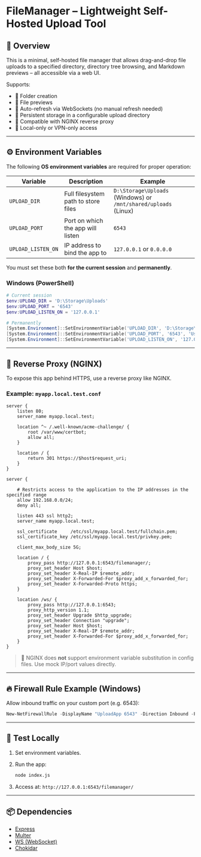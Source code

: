 # FileManager – Lightweight Self-Hosted Upload Tool

## 🚀 Overview

This is a minimal, self-hosted file manager that allows drag-and-drop file uploads to a specified directory, directory tree browsing, and Markdown previews – all accessible via a web UI.

Supports:

* 📂 Folder creation
* 📄 File previews
* 🧠 Auto-refresh via WebSockets (no manual refresh needed)
* 💾 Persistent storage in a configurable upload directory
* 🧱 Compatible with NGINX reverse proxy
* 🔐 Local-only or VPN-only access

---

## ⚙️ Environment Variables

The following **OS environment variables** are required for proper operation:

| Variable           | Description                         | Example                                                         |
| ------------------ | ----------------------------------- | --------------------------------------------------------------- |
| `UPLOAD_DIR`       | Full filesystem path to store files | `D:\Storage\Uploads` (Windows) or `/mnt/shared/uploads` (Linux) |
| `UPLOAD_PORT`      | Port on which the app will listen   | `6543`                                                          |
| `UPLOAD_LISTEN_ON` | IP address to bind the app to       | `127.0.0.1` or `0.0.0.0`                                        |

You must set these both **for the current session** and **permanently**.

### Windows (PowerShell)

```powershell
# Current session
$env:UPLOAD_DIR = 'D:\Storage\Uploads'
$env:UPLOAD_PORT = '6543'
$env:UPLOAD_LISTEN_ON = '127.0.0.1'

# Permanently
[System.Environment]::SetEnvironmentVariable('UPLOAD_DIR', 'D:\Storage\Uploads', 'User')
[System.Environment]::SetEnvironmentVariable('UPLOAD_PORT', '6543', 'User')
[System.Environment]::SetEnvironmentVariable('UPLOAD_LISTEN_ON', '127.0.0.1', 'User')
```

---

## 🧱 Reverse Proxy (NGINX)

To expose this app behind HTTPS, use a reverse proxy like NGINX.

### Example: `myapp.local.test.conf`

```nginx
server {
    listen 80;
    server_name myapp.local.test;

    location ^~ /.well-known/acme-challenge/ {
        root /var/www/certbot;
        allow all;
    }

    location / {
        return 301 https://$host$request_uri;
    }
}

server {

	# Restricts access to the application to the IP addresses in the specified range
    allow 192.168.0.0/24;
    deny all;

    listen 443 ssl http2;
    server_name myapp.local.test;

    ssl_certificate     /etc/ssl/myapp.local.test/fullchain.pem;
    ssl_certificate_key /etc/ssl/myapp.local.test/privkey.pem;

    client_max_body_size 5G;

    location / {
        proxy_pass http://127.0.0.1:6543/filemanager/;
        proxy_set_header Host $host;
        proxy_set_header X-Real-IP $remote_addr;
        proxy_set_header X-Forwarded-For $proxy_add_x_forwarded_for;
        proxy_set_header X-Forwarded-Proto https;
    }

    location /ws/ {
        proxy_pass http://127.0.0.1:6543;
        proxy_http_version 1.1;
        proxy_set_header Upgrade $http_upgrade;
        proxy_set_header Connection "upgrade";
        proxy_set_header Host $host;
        proxy_set_header X-Real-IP $remote_addr;
        proxy_set_header X-Forwarded-For $proxy_add_x_forwarded_for;
    }
}
```

> 🧠 NGINX does **not** support environment variable substitution in config files. Use mock IP/port values directly.

---

## 🔥 Firewall Rule Example (Windows)

Allow inbound traffic on your custom port (e.g. 6543):

```powershell
New-NetFirewallRule -DisplayName "UploadApp 6543" -Direction Inbound -Protocol TCP -LocalPort 6543 -Action Allow
```

---

## 🧪 Test Locally

1. Set environment variables.
2. Run the app:

   ```bash
   node index.js
   ```
3. Access at: `http://127.0.0.1:6543/filemanager/`

---

## 📦 Dependencies

* [Express](https://expressjs.com/)
* [Multer](https://github.com/expressjs/multer)
* [WS (WebSocket)](https://github.com/websockets/ws)
* [Chokidar](https://github.com/paulmillr/chokidar)

